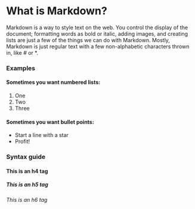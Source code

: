 # What is Markdown?
Markdown is a way to style text on the web. You control the display of the document; formatting words as bold or italic, adding images, and creating lists are just a few of the things we can do with Markdown. Mostly, Markdown is just regular text with a few non-alphabetic characters thrown in, like # or *.
### Examples
#### Sometimes you want numbered lists:
1. One
2. Two
3. Three

#### Sometimes you want bullet points:

* Start a line with a star
* Profit!

### Syntax guide
#### This is an h4 tag
##### This is an h5 tag
###### This is an h6 tag



